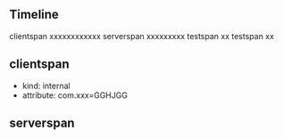## Timeline
clientspan           xxxxxxxxxxxx
  serverspan          xxxxxxxxx
  testspan             xx
  testspan                 xx
  
## clientspan
* kind: internal
* attribute: com.xxx=GGHJGG 

## serverspan 
